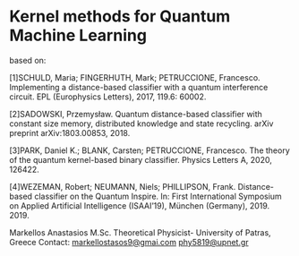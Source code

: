 # Kernel methods for Quantum Machine Learning
based on:

[1]SCHULD, Maria; FINGERHUTH, Mark; PETRUCCIONE, Francesco. Implementing a distance-based classifier with a quantum interference circuit. EPL (Europhysics Letters), 2017, 119.6: 60002.

[2]SADOWSKI, Przemysław. Quantum distance-based classifier with constant size memory, distributed knowledge and state recycling. arXiv preprint arXiv:1803.00853, 2018.

[3]PARK, Daniel K.; BLANK, Carsten; PETRUCCIONE, Francesco. The theory of the quantum kernel-based binary classifier. Physics Letters A, 2020, 126422.

[4]WEZEMAN, Robert; NEUMANN, Niels; PHILLIPSON, Frank. Distance-based classifier on the Quantum Inspire. In: First International Symposium on Applied Artificial Intelligence (ISAAI’19), München (Germany), 2019. 2019.



Markellos Anastasios M.Sc. Theoretical Physicist- University of Patras, Greece
Contact: markellostasos9@gmai.com   phy5819@upnet.gr

